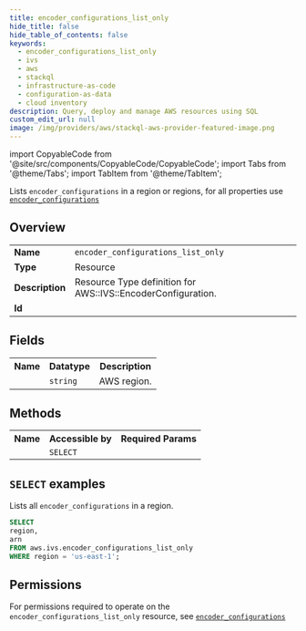 ```yaml
---
title: encoder_configurations_list_only
hide_title: false
hide_table_of_contents: false
keywords:
  - encoder_configurations_list_only
  - ivs
  - aws
  - stackql
  - infrastructure-as-code
  - configuration-as-data
  - cloud inventory
description: Query, deploy and manage AWS resources using SQL
custom_edit_url: null
image: /img/providers/aws/stackql-aws-provider-featured-image.png
---
```


import CopyableCode from '@site/src/components/CopyableCode/CopyableCode';
import Tabs from '@theme/Tabs';
import TabItem from '@theme/TabItem';

Lists <code>encoder_configurations</code> in a region or regions, for all properties use <a href="/providers/aws/serviceName/encoder_configurations/"><code>encoder_configurations</code></a>

## Overview
<table><tbody>
<tr><td><b>Name</b></td><td><code>encoder_configurations_list_only</code></td></tr>
<tr><td><b>Type</b></td><td>Resource</td></tr>
<tr><td><b>Description</b></td><td>Resource Type definition for AWS::IVS::EncoderConfiguration.</td></tr>
<tr><td><b>Id</b></td><td><CopyableCode code="aws.ivs.encoder_configurations_list_only" /></td></tr>
</tbody></table>

## Fields
<table><tbody><tr><th>Name</th><th>Datatype</th><th>Description</th></tr><tr><td><CopyableCode code="region" /></td><td><code>string</code></td><td>AWS region.</td></tr>
</tbody></table>

## Methods

<table><tbody>
  <tr>
    <th>Name</th>
    <th>Accessible by</th>
    <th>Required Params</th>
  </tr>
  <tr>
    <td><CopyableCode code="list_resources" /></td>
    <td><code>SELECT</code></td>
    <td><CopyableCode code="region" /></td>
  </tr>
</tbody></table>

## `SELECT` examples
Lists all <code>encoder_configurations</code> in a region.
```sql
SELECT
region,
arn
FROM aws.ivs.encoder_configurations_list_only
WHERE region = 'us-east-1';
```


## Permissions

For permissions required to operate on the <code>encoder_configurations_list_only</code> resource, see <a href="/providers/aws/ivs/encoder_configurations/#permissions"><code>encoder_configurations</code></a>

